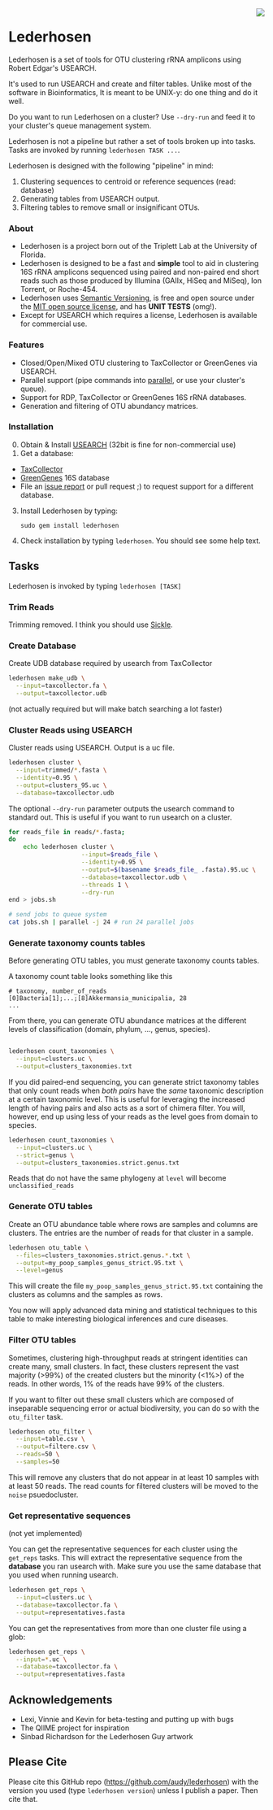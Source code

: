 <img src="http://d.pr/i/26Js+#.png" align="right">

# Lederhosen

Lederhosen is a set of tools for OTU clustering rRNA amplicons using Robert Edgar's USEARCH.

It's used to run USEARCH and create and filter tables. Unlike most of the software in Bioinformatics,
It is meant to be UNIX-y: do one thing and do it well.

Do you want to run Lederhosen on a cluster? Use `--dry-run` and feed it to your cluster's queue management system.

Lederhosen is not a pipeline but rather a set of tools broken up into tasks. Tasks are invoked by running `lederhosen TASK ...`.

Lederhosen is designed with the following "pipeline" in mind:

1. Clustering sequences to centroid or reference sequences (read: database)
2. Generating tables from USEARCH output.
3. Filtering tables to remove small or insignificant OTUs.

### About

- Lederhosen is a project born out of the Triplett Lab at the University of Florida.
- Lederhosen is designed to be a fast and **simple** tool to aid in clustering 16S rRNA amplicons sequenced
using paired and non-paired end short reads such as those produced by Illumina (GAIIx, HiSeq and MiSeq), Ion Torrent, or Roche-454.
- Lederhosen uses [Semantic Versioning](http://semver.org/), is free and open source under the [MIT open source license](http://opensource.org/licenses/mit-license.php/), and has **UNIT TESTS** (omg!).
- Except for USEARCH which requires a license, Lederhosen is available for commercial use.

### Features

- Closed/Open/Mixed OTU clustering to TaxCollector or GreenGenes via USEARCH.
- Parallel support (pipe commands into [parallel](http://savannah.gnu.org/projects/parallel/), or use your cluster's queue).
- Support for RDP, TaxCollector or GreenGenes 16S rRNA databases.
- Generation and filtering of OTU abundancy matrices.

### Installation

0. Obtain & Install [USEARCH](http://www.drive5.com/) (32bit is fine for non-commercial use)
2. Get a database:
  - [TaxCollector](http://github.com/audy/taxcollector)
  - [GreenGenes](http://greengenes.lbl.gov) 16S database
  - File an [issue report](https://github.com/audy/lederhosen/issues) or pull request ;) to request support for a different database.
3. Install Lederhosen by typing:

    `sudo gem install lederhosen`
4. Check installation by typing `lederhosen`. You should see some help text.

## Tasks

Lederhosen is invoked by typing `lederhosen [TASK]`

### Trim Reads

Trimming removed. I think you should use [Sickle](https://github.com/najoshi/sickle).

### Create Database

Create UDB database required by usearch from TaxCollector

```bash
lederhosen make_udb \
  --input=taxcollector.fa \
  --output=taxcollector.udb
```

(not actually required but will make batch searching a lot faster)

### Cluster Reads using USEARCH

Cluster reads using USEARCH. Output is a uc file.

```bash
lederhosen cluster \
  --input=trimmed/*.fasta \
  --identity=0.95 \
  --output=clusters_95.uc \
  --database=taxcollector.udb
```

The optional `--dry-run` parameter outputs the usearch command to standard out.
This is useful if you want to run usearch on a cluster.

```bash
for reads_file in reads/*.fasta;
do
    echo lederhosen cluster \
                    --input=$reads_file \
                    --identity=0.95 \
                    --output=$(basename $reads_file_ .fasta).95.uc \
                    --database=taxcollector.udb \
                    --threads 1 \
                    --dry-run
end > jobs.sh

# send jobs to queue system
cat jobs.sh | parallel -j 24 # run 24 parallel jobs
```

### Generate taxonomy counts tables

Before generating OTU tables, you must generate taxonomy counts tables.

A taxonomy count table looks something like this

    # taxonomy, number_of_reads
    [0]Bacteria[1];...;[8]Akkermansia_municipalia, 28
    ...

From there, you can generate OTU abundance matrices at the different levels of classification (domain, phylum, ..., genus, species).

```bash

lederhosen count_taxonomies \
  --input=clusters.uc \
  --output=clusters_taxonomies.txt
```

If you did paired-end sequencing, you can generate strict taxonomy tables that only count reads when *both pairs* have the *same*
taxonomic description at a certain taxonomic level. This is useful for leveraging the increased length of having pairs and also
acts as a sort of chimera filter. You will, however, end up using less of your reads as the level goes from domain to species.

```bash
lederhosen count_taxonomies \
  --input=clusters.uc \
  --strict=genus \
  --output=clusters_taxonomies.strict.genus.txt
```

Reads that do not have the same phylogeny at `level` will become `unclassified_reads`

### Generate OTU tables

Create an OTU abundance table where rows are samples and columns are clusters. The entries are the number of reads for that cluster in a sample.

```bash
lederhosen otu_table \
  --files=clusters_taxonomies.strict.genus.*.txt \
  --output=my_poop_samples_genus_strict.95.txt \
  --level=genus
```

This will create the file `my_poop_samples_genus_strict.95.txt` containing the clusters
as columns and the samples as rows.

You now will apply advanced data mining and statistical techniques to this table to make
interesting biological inferences and cure diseases.

### Filter OTU tables

Sometimes, clustering high-throughput reads at stringent identities can create many, small clusters.
In fact, these clusters represent the vast majority (>99%) of the created clusters but the minority (<1%>)
of the reads. In other words, 1% of the reads have 99% of the clusters.

If you want to filter out these small clusters which are composed of inseparable sequencing error or
actual biodiversity, you can do so with the `otu_filter` task.

```bash
lederhosen otu_filter \
  --input=table.csv \
  --output=filtere.csv \
  --reads=50 \
  --samples=50
```

This will remove any clusters that do not appear in at least 10 samples with at least 50 reads. The read counts
for filtered clusters will be moved to the `noise` psuedocluster.


### Get representative sequences

(not yet implemented)

You can get the representative sequences for each cluster using the `get_reps` tasks.
This will extract the representative sequence from the __database__ you ran usearch with.
Make sure you use the same database that you used when running usearch.

```bash
lederhosen get_reps \
  --input=clusters.uc \
  --database=taxcollector.fa \
  --output=representatives.fasta
```

You can get the representatives from more than one cluster file using a glob:

```bash
lederhosen get_reps \
  --input=*.uc \
  --database=taxcollector.fa \
  --output=representatives.fasta
```

## Acknowledgements

- Lexi, Vinnie and Kevin for beta-testing and putting up with bugs
- The QIIME project for inspiration
- Sinbad Richardson for the Lederhosen Guy artwork

## Please Cite

Please cite this GitHub repo (https://github.com/audy/lederhosen) with the version you used (type `lederhosen version`) unless I publish a paper. Then cite that.
